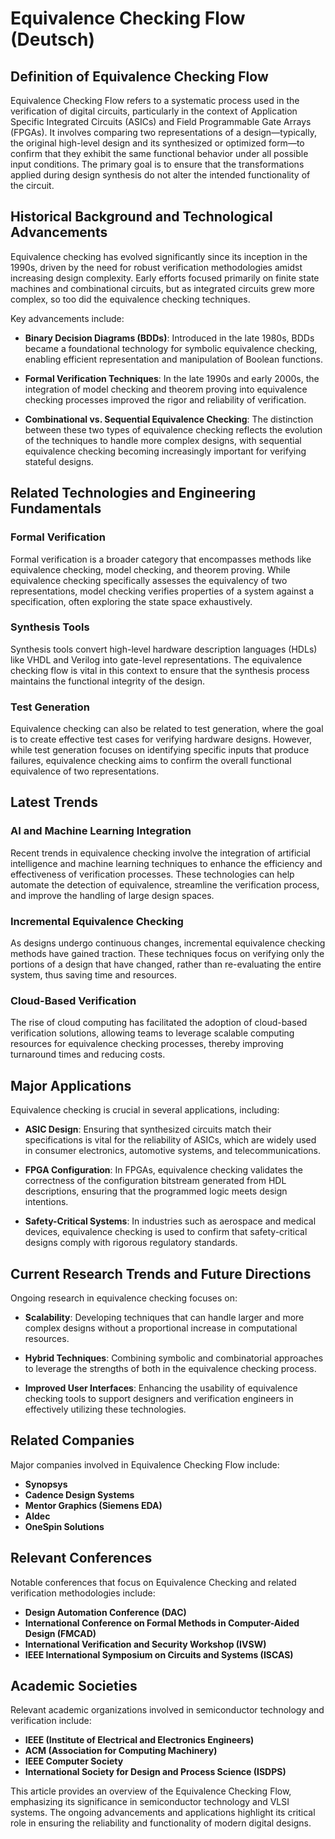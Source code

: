 # Equivalence Checking Flow (Deutsch)

## Definition of Equivalence Checking Flow

Equivalence Checking Flow refers to a systematic process used in the verification of digital circuits, particularly in the context of Application Specific Integrated Circuits (ASICs) and Field Programmable Gate Arrays (FPGAs). It involves comparing two representations of a design—typically, the original high-level design and its synthesized or optimized form—to confirm that they exhibit the same functional behavior under all possible input conditions. The primary goal is to ensure that the transformations applied during design synthesis do not alter the intended functionality of the circuit.

## Historical Background and Technological Advancements

Equivalence checking has evolved significantly since its inception in the 1990s, driven by the need for robust verification methodologies amidst increasing design complexity. Early efforts focused primarily on finite state machines and combinational circuits, but as integrated circuits grew more complex, so too did the equivalence checking techniques. 

Key advancements include:

- **Binary Decision Diagrams (BDDs)**: Introduced in the late 1980s, BDDs became a foundational technology for symbolic equivalence checking, enabling efficient representation and manipulation of Boolean functions.
  
- **Formal Verification Techniques**: In the late 1990s and early 2000s, the integration of model checking and theorem proving into equivalence checking processes improved the rigor and reliability of verification.

- **Combinational vs. Sequential Equivalence Checking**: The distinction between these two types of equivalence checking reflects the evolution of the techniques to handle more complex designs, with sequential equivalence checking becoming increasingly important for verifying stateful designs.

## Related Technologies and Engineering Fundamentals

### Formal Verification

Formal verification is a broader category that encompasses methods like equivalence checking, model checking, and theorem proving. While equivalence checking specifically assesses the equivalency of two representations, model checking verifies properties of a system against a specification, often exploring the state space exhaustively.

### Synthesis Tools

Synthesis tools convert high-level hardware description languages (HDLs) like VHDL and Verilog into gate-level representations. The equivalence checking flow is vital in this context to ensure that the synthesis process maintains the functional integrity of the design.

### Test Generation

Equivalence checking can also be related to test generation, where the goal is to create effective test cases for verifying hardware designs. However, while test generation focuses on identifying specific inputs that produce failures, equivalence checking aims to confirm the overall functional equivalence of two representations.

## Latest Trends

### AI and Machine Learning Integration

Recent trends in equivalence checking involve the integration of artificial intelligence and machine learning techniques to enhance the efficiency and effectiveness of verification processes. These technologies can help automate the detection of equivalence, streamline the verification process, and improve the handling of large design spaces.

### Incremental Equivalence Checking

As designs undergo continuous changes, incremental equivalence checking methods have gained traction. These techniques focus on verifying only the portions of a design that have changed, rather than re-evaluating the entire system, thus saving time and resources.

### Cloud-Based Verification

The rise of cloud computing has facilitated the adoption of cloud-based verification solutions, allowing teams to leverage scalable computing resources for equivalence checking processes, thereby improving turnaround times and reducing costs.

## Major Applications

Equivalence checking is crucial in several applications, including:

- **ASIC Design**: Ensuring that synthesized circuits match their specifications is vital for the reliability of ASICs, which are widely used in consumer electronics, automotive systems, and telecommunications.

- **FPGA Configuration**: In FPGAs, equivalence checking validates the correctness of the configuration bitstream generated from HDL descriptions, ensuring that the programmed logic meets design intentions.

- **Safety-Critical Systems**: In industries such as aerospace and medical devices, equivalence checking is used to confirm that safety-critical designs comply with rigorous regulatory standards.

## Current Research Trends and Future Directions

Ongoing research in equivalence checking focuses on:

- **Scalability**: Developing techniques that can handle larger and more complex designs without a proportional increase in computational resources.

- **Hybrid Techniques**: Combining symbolic and combinatorial approaches to leverage the strengths of both in the equivalence checking process.

- **Improved User Interfaces**: Enhancing the usability of equivalence checking tools to support designers and verification engineers in effectively utilizing these technologies.

## Related Companies

Major companies involved in Equivalence Checking Flow include:

- **Synopsys**
- **Cadence Design Systems**
- **Mentor Graphics (Siemens EDA)**
- **Aldec**
- **OneSpin Solutions**

## Relevant Conferences

Notable conferences that focus on Equivalence Checking and related verification methodologies include:

- **Design Automation Conference (DAC)**
- **International Conference on Formal Methods in Computer-Aided Design (FMCAD)**
- **International Verification and Security Workshop (IVSW)**
- **IEEE International Symposium on Circuits and Systems (ISCAS)**

## Academic Societies

Relevant academic organizations involved in semiconductor technology and verification include:

- **IEEE (Institute of Electrical and Electronics Engineers)**
- **ACM (Association for Computing Machinery)**
- **IEEE Computer Society**
- **International Society for Design and Process Science (ISDPS)**

This article provides an overview of the Equivalence Checking Flow, emphasizing its significance in semiconductor technology and VLSI systems. The ongoing advancements and applications highlight its critical role in ensuring the reliability and functionality of modern digital designs.